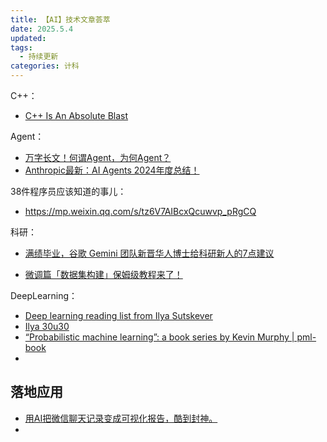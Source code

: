 ```yaml
---
title: 【AI】技术文章荟萃
date: 2025.5.4
updated:
tags:
  - 持续更新
categories: 计科
---
```


C++：

- [C++ Is An Absolute Blast](https://learncodethehardway.com/blog/31-c-plus-plus-is-an-absolute-blast/)

Agent：

- [万字长文！何谓Agent，为何Agent？](https://mp.weixin.qq.com/s/jFf0fmZLehLDaNNzgqeAIQ)
- [Anthropic最新：AI Agents 2024年度总结！](https://mp.weixin.qq.com/s/onLByvapFe-rzaeryf5vUw)

38件程序员应该知道的事儿：

- https://mp.weixin.qq.com/s/tz6V7AIBcxQcuwvp_pRgCQ

科研：

- [满绩毕业，谷歌 Gemini 团队新晋华人博士给科研新人的7点建议](https://mp.weixin.qq.com/s/WMQDRp1xAZZ8pBXP5YIq6Q)



- [微调篇「数据集构建」保姆级教程来了！](https://mp.weixin.qq.com/s/-2eY3G_RKKe2N9V-ffqybQ)

DeepLearning：

- [Deep learning reading list from Ilya Sutskever](https://github.com/dzyim/ilya-sutskever-recommended-reading?tab=readme-ov-file)
- [Ilya 30u30](https://arc.net/folder/D0472A20-9C20-4D3F-B145-D2865C0A9FEE)
- [“Probabilistic machine learning”: a book series by Kevin Murphy | pml-book](https://probml.github.io/pml-book/)
- 



## 落地应用

- [用AI把微信聊天记录变成可视化报告，酷到封神。](https://mp.weixin.qq.com/s/Z66YRjY1EnC_hMgXE9_nnw?scene=262&from=industrynews)
- 



